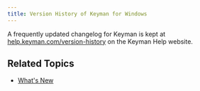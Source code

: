 ```yaml
---
title: Version History of Keyman for Windows
---
```


A frequently updated changelog for Keyman is kept at
[help.keyman.com/version-history](https://help.keyman.com/version-history/) on the Keyman
Help website.

## Related Topics

- [What's New](whatsnew)
